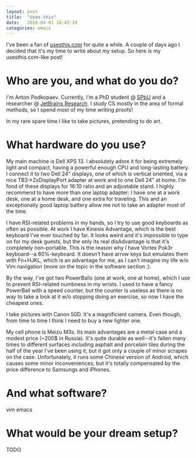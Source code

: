 ```yaml
---
layout: post
title:  "Uses this"
date:   2016-04-01 18:43:29
categories: emacs
---
```


I've been a fan of [usesthis.com](http://usesthis.com) for quite a while.
A couple of days ago I decided that it's my time to write about my setup.
So here is my usesthis.com-like post!

# Who are you, and what do you do?
I'm Anton Podkopaev. Currently, I'm a PhD student @ [SPbU](http://spbu.ru) and
a researcher @ [JetBrains Research](http://research.jetbrains.org).
I study CS mostly in the area of formal methods, so I spend most of my time
writing proofs!

In my rare spare time I like to take pictures, pretending to do art.

# What hardware do you use?
My main machine is Dell XPS 13. I absolutely adore it for
being extremely light and compact, having a powerful enough CPU and long-lasting
battery. I connect it to two Dell 24" displays, one of which is vertical oriented,
via a nice TB3->2xDisplayPort adapter at work and to one Dell 24" at home.
I'm fond of these displays for 16:10 ratio and an adjustable stand.
I highly recommend to have more than one laptop adapter: I have one at a work desk, one
at a home desk, and one extra for traveling. This and an exceptionally good laptop battery
allow me not to take an adapter most of the time.

I have RSI-related problems in my hands, so I try to use good keyboards as often as possible.
At work I have Kinesis Advantage, which is the best keyboard I've ever touched by far.
It looks weird and it's impossible to type on for my desk guests, but the only its real
disAdvantage is that it's completely non-portable. This is the reason why I have
Vortex Pok3r keyboard--a 60%-keyboard. It doesn't have arrow keys but emulates them with Fn+HJKL,
which is an advantage for me, as I can't imagine my life w/o Vim navigation (more on the topic in
the software section :).

By the way, I've got two PowerBalls (one at work, one at home), which I use to prevent RSI-related
numbness in my wrists. I used to have a fancy PowerBall with a speed counter, but the counter is
useless as there is no way to take a look at it w/o stopping doing an exercise, so now I have
the cheapest ones.

I take pictures with Canon 50D. It's a magnificient camera.
Even though, from time to time I think I need to buy a new lighter one.

My cell phone is Meizu M3s. Its main advantages are a metal case and
a modest price (~200$ in Russia). It's quite durable as well--it's fallen
many times to different surfaces including asphalt and porcelain tiles
during the half of the year I've been using it, but it got only a couple of
minor scrapes on the case. Unfortunately, it runs some Chinese version
of Android, which causes some minor inconveniences, but it's totally compensated
by the price difference to Samsungs and iPhones.

# And what software?
vim
emacs

# What would be your dream setup?
TODO
